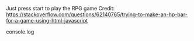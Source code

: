 Just press start to play the RPG game
Credit: https://stackoverflow.com/questions/62140765/trying-to-make-an-hp-bar-for-a-game-using-html-javascript

console.log